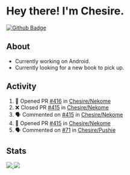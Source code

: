 # Hey there! I'm Chesire.

[![Github Badge](https://img.shields.io/badge/-Github-000?style=flat-square&logo=Github&logoColor=white&link=https://github.com/chesire)](https://github.com/chesire)

## About

<!-- Uses https://github.com/Chesire/natemoo-re -->
* Currently working on Android.
* Currently looking for a new book to pick up.
<!--
* Currently listening to: 
<a href="https://natemoo-re-iirbxe7wf.vercel.app/now-playing?open">
    <img src="https://natemoo-re-iirbxe7wf.vercel.app/now-playing" width="256" height="64" alt="Now Playing">
</a>  
-->

## Activity

<!-- Uses https://github.com/jamesgeorge007/github-activity-readme -->
<!--START_SECTION:activity-->
1. 💪 Opened PR [#416](https://github.com/Chesire/Nekome/pull/416) in [Chesire/Nekome](https://github.com/Chesire/Nekome)
2. ❌ Closed PR [#415](https://github.com/Chesire/Nekome/pull/415) in [Chesire/Nekome](https://github.com/Chesire/Nekome)
3. 🗣 Commented on [#415](https://github.com/Chesire/Nekome/issues/415) in [Chesire/Nekome](https://github.com/Chesire/Nekome)
4. 💪 Opened PR [#415](https://github.com/Chesire/Nekome/pull/415) in [Chesire/Nekome](https://github.com/Chesire/Nekome)
5. 🗣 Commented on [#71](https://github.com/Chesire/Pushie/issues/71) in [Chesire/Pushie](https://github.com/Chesire/Pushie)
<!--END_SECTION:activity-->

## Stats

<a href="https://github-readme-stats.vercel.app/api/top-langs/?username=chesire&theme=tokyonight">
    <img src="https://github-readme-stats.vercel.app/api/top-langs/?username=chesire&layout=compact&theme=tokyonight" >
</a>
<a href="https://github-readme-stats.vercel.app/api?username=chesire&show_icons=true&theme=tokyonight">
    <img src="https://github-readme-stats.vercel.app/api?username=chesire&show_icons=true&theme=tokyonight" >
</a>  
